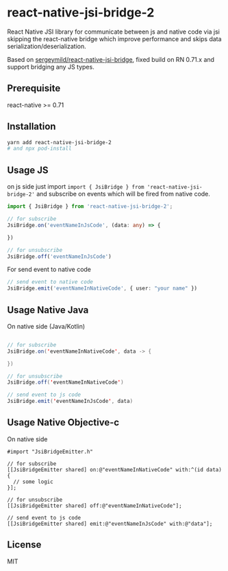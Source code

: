 # react-native-jsi-bridge-2

React Native JSI library for communicate between js and native code via jsi skipping the react-native bridge which improve performance and skips data serialization/deserialization.

Based on [sergeymild/react-native-jsi-bridge](https://github.com/sergeymild/react-native-jsi-bridge), fixed build on RN 0.71.x and support bridging any JS types.

## Prerequisite

react-native >= 0.71

## Installation

```sh
yarn add react-native-jsi-bridge-2
# and npx pod-install
```

## Usage JS

on js side just import `import { JsiBridge } from 'react-native-jsi-bridge-2'`
and subscribe on events which will be fired from native code.
```typescript
import { JsiBridge } from 'react-native-jsi-bridge-2';

// for subscribe
JsiBridge.on('eventNameInJsCode', (data: any) => {

})

// for unsubscribe
JsiBridge.off('eventNameInJsCode')
```

For send event to native code
```typescript
// send event to native code
JsiBridge.emit('eventNameInNativeCode', { user: "your name" })
```

## Usage Native Java

On native side (Java/Kotlin)
```java

// for subscribe
JsiBridge.on('eventNameInNativeCode', data -> {

})

// for unsubscribe
JsiBridge.off('eventNameInNativeCode')

// send event to js code
JsiBridge.emit('eventNameInJsCode', data)
```

## Usage Native Objective-c

On native side
```
#import "JsiBridgeEmitter.h"

// for subscribe
[[JsiBridgeEmitter shared] on:@"eventNameInNativeCode" with:^(id data) {
  // some logic
}];

// for unsubscribe
[[JsiBridgeEmitter shared] off:@"eventNameInNativeCode"];

// send event to js code
[[JsiBridgeEmitter shared] emit:@"eventNameInJsCode" with:@"data"];
```

## License

MIT
